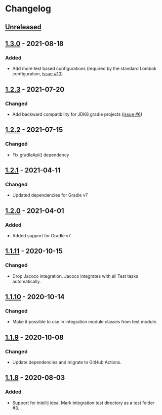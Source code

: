 # Changelog

## [Unreleased]

## [1.3.0] - 2021-08-18
### Added
- Add more test based configurations (required by the standard Lombok configuration, [issue #10](https://github.com/coditory/gradle-integration-test-plugin/issues/10))

## [1.2.3] - 2021-07-20
### Changed
- Add backward compatibility for JDK8 gradle projects ([issue #6](https://github.com/coditory/gradle-integration-test-plugin/issues/6))

## [1.2.2] - 2021-07-15
### Changed
- Fix gradleApi() dependency

## [1.2.1] - 2021-04-11
### Changed
- Updated dependencies for Gradle v7

## [1.2.0] - 2021-04-01
### Added
- Added support for Gradle v7

## [1.1.11] - 2020-10-15
### Changed
- Drop Jacoco integration. Jacoco integrates with all Test tasks automatically.

## [1.1.10] - 2020-10-14
### Changed
- Make it possible to use in integration module classes from test module.

## [1.1.9] - 2020-10-08
### Changed
- Update dependencies and migrate to GitHub Actions.

## [1.1.8] - 2020-08-03
### Added
- Support for intellij idea. Mark integration test directory as a test folder #3.

[Unreleased]: https://github.com/coditory/gradle-integration-test-plugin/compare/v1.3.0...HEAD
[1.3.0]: https://github.com/coditory/gradle-integration-test-plugin/compare/v1.2.3...v1.3.0
[1.2.3]: https://github.com/coditory/gradle-integration-test-plugin/compare/v1.2.2...v1.2.3
[1.2.2]: https://github.com/coditory/gradle-integration-test-plugin/compare/v1.2.1...v1.2.2
[1.2.1]: https://github.com/coditory/gradle-integration-test-plugin/compare/v1.2.0...v1.2.1
[1.2.0]: https://github.com/coditory/gradle-integration-test-plugin/compare/v1.1.11...v1.2.0
[1.1.11]: https://github.com/coditory/gradle-integration-test-plugin/compare/v1.1.10...v1.1.11
[1.1.10]: https://github.com/coditory/gradle-integration-test-plugin/compare/v1.1.9...v1.1.10
[1.1.9]: https://github.com/coditory/gradle-integration-test-plugin/compare/v1.1.8...v1.1.9
[1.1.8]: https://github.com/coditory/gradle-integration-test-plugin/compare/v1.1.7...v1.1.8

